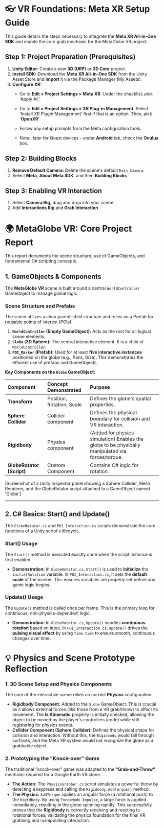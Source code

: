 # 👓 VR Foundations: Meta XR Setup Guide

This guide details the steps necessary to integrate the **Meta XR All-in-One SDK** and enable the core grab mechanic for the MetaGlobe VR project.

## Step 1: Project Preparation (Prerequisites)

1.  **Unity Editor:** Create a new **3D (URP)** or **3D Core** project.
2.  **Install SDK:** Download the **Meta XR All-in-One SDK** from the Unity Asset Store and **Import** it via the Package Manager (My Assets).
3.  **Configure XR:**
    * Go to **Edit > Project Settings > Meta XR**. Under the checklist, pick 'Apply All'.
    * Go to **Edit > Project Settings > XR Plug-in Management**. Select 'Install XR Plugin Management' first if that is an option. Then, pick '**OpenXR**'
    
    * Follow any setup prompts from the Meta configuration tools.

    * Note:, later for Quest devices - under **Android** tab, check the **Oculus** box.

## Step 2: Building Blocks

1.  **Remove Default Camera:** Delete the scene's default `Main Camera`.
2.  Select **Meta**, **About Meta SDK**, and then **Building Blocks**

## Step 3: Enabling VR Interaction

1. Select **Camera Rig**, drag and drop into your scene.
2. Add **Interactions Rig** and **Grab Interaction**


# 🌍 MetaGlobe VR: Core Project Report

This report documents the scene structure, use of GameObjects, and fundamental C# scripting concepts.

## 1. GameObjects & Components

The **MetaGlobe VR** scene is built around a central `WorldController` GameObject to manage global logic.

### Scene Structure and Prefabs
The scene utilizes a clear parent-child structure and relies on a Prefab for reusable points of interest (POIs).

1.  **`WorldController` (Empty GameObject):** Acts as the root for all logical scene elements.
2.  **`Globe` (3D Sphere):** The central interactive element. It is a child of `WorldController`.
3.  **`POI_Marker` (Prefab):** Used for at least **five interactive instances** positioned on the globe (e.g., Paris, Giza). This demonstrates the efficient use of prefabs and GameObjects.

**Key Components on the `Globe` GameObject:**

| Component | Concept Demonstrated | Purpose |
| :--- | :--- | :--- |
| **Transform** | Position, Rotation, Scale | Defines the globe's spatial properties. |
| **Sphere Collider** | Collider component | Defines the physical boundary for collision and VR interaction. |
| **Rigidbody** | Physics component | (Added for physics simulation) Enables the globe to be physically manipulated via forces/torque. |
| **GlobeRotator (Script)** | Custom Component | Contains C# logic for rotation. |

[Screenshot of a Unity Inspector panel showing a Sphere Collider, Mesh Renderer, and the GlobeRotator script attached to a GameObject named 'Globe']

---

## 2. C# Basics: Start() and Update()

The `GlobeRotator.cs` and `POI_Interaction.cs` scripts demonstrate the core functions of a Unity script's lifecycle.

### Start() Usage
The `Start()` method is executed exactly once when the script instance is first enabled.

* **Demonstration:** In `GlobeRotator.cs`, `Start()` is used to **initialize** the `initialRotation` variable. In `POI_Interaction.cs`, it sets the **default scale** of the marker. This ensures variables are properly set before any game logic begins.

### Update() Usage
The `Update()` method is called once per frame. This is the primary loop for continuous, non-physics-dependent logic.

* **Demonstration:** In `GlobeRotator.cs`, `Update()` handles **continuous rotation** based on input. In `POI_Interaction.cs`, `Update()` drives the **pulsing visual effect** by using `Time.time` to ensure smooth, continuous changes over time.

# 💡 Physics and Scene Prototype Reflection


### 1. 3D Scene Setup and Physics Components

The core of the interactive scene relies on correct **Physics** configuration:

* **Rigidbody Component:** Added to the `Globe` GameObject. This is crucial as it allows external forces (like those from a VR grab/throw) to affect its movement. The **Is Kinematic** property is initially checked, allowing the object to be moved by the player's controllers (code) while still registering for physics events.
* **Collider Component (Sphere Collider):** Defines the physical shape for collision and interaction. Without this, the `Rigidbody` would fall through surfaces, and the Meta XR system would not recognize the globe as a grabbable object.

### 2. Prototyping the "Knock-over" Game

The traditional "knock-over" game was adapted to the **"Grab-and-Throw"** mechanic required for a Google Earth VR clone.

* **The Action:** The `PhysicsGrabber.cs` script simulates a powerful throw by detecting a keypress and calling the `Rigidbody.AddTorque()` method.
* **The Physics:** `AddTorque` applies an angular force (a rotational push) to the `Rigidbody`. By using `ForceMode.Impulse`, a large force is applied immediately, resulting in the globe spinning rapidly. This successfully proves that the **Rigidbody** is correctly receiving and reacting to rotational forces, validating the physics foundation for the final VR grabbing and manipulating interaction.

